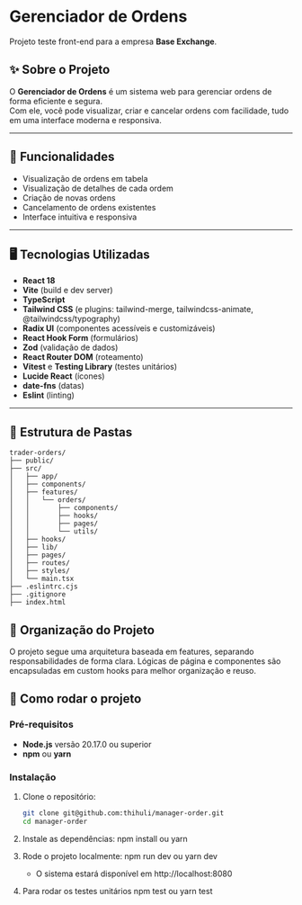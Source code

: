 # Gerenciador de Ordens

Projeto teste front-end para a empresa **Base Exchange**.

## ✨ Sobre o Projeto

O **Gerenciador de Ordens** é um sistema web para gerenciar ordens de forma eficiente e segura.  
Com ele, você pode visualizar, criar e cancelar ordens com facilidade, tudo em uma interface moderna e responsiva.

---

## 🚀 Funcionalidades

- Visualização de ordens em tabela
- Visualização de detalhes de cada ordem
- Criação de novas ordens
- Cancelamento de ordens existentes
- Interface intuitiva e responsiva

---

## 🖥️ Tecnologias Utilizadas

- **React 18**
- **Vite** (build e dev server)
- **TypeScript**
- **Tailwind CSS** (e plugins: tailwind-merge, tailwindcss-animate, @tailwindcss/typography)
- **Radix UI** (componentes acessíveis e customizáveis)
- **React Hook Form** (formulários)
- **Zod** (validação de dados)
- **React Router DOM** (roteamento)
- **Vitest** e **Testing Library** (testes unitários)
- **Lucide React** (ícones)
- **date-fns** (datas)
- **Eslint** (linting)

---

## 📂 Estrutura de Pastas
```
trader-orders/
├── public/
├── src/
│   ├── app/
│   ├── components/
│   ├── features/
│   │   └── orders/
│   │       ├── components/
│   │       ├── hooks/
│   │       ├── pages/
│   │       └── utils/
│   ├── hooks/
│   ├── lib/
│   ├── pages/
│   ├── routes/
│   ├── styles/
│   └── main.tsx
├── .eslintrc.cjs
├── .gitignore
├── index.html

```

## 📂 Organização do Projeto
O projeto segue uma arquitetura baseada em features, separando responsabilidades de forma clara.
Lógicas de página e componentes são encapsuladas em custom hooks para melhor organização e reuso.

## 🏁 Como rodar o projeto

### Pré-requisitos

- **Node.js** versão 20.17.0 ou superior
- **npm** ou **yarn**

### Instalação

1. Clone o repositório:
   ```bash
   git clone git@github.com:thihuli/manager-order.git
   cd manager-order

2. Instale as dependências:
    npm install
    ou
    yarn

3. Rode o projeto localmente:
    npm run dev
    ou
    yarn dev
    - O sistema estará disponível em http://localhost:8080

4. Para rodar os testes unitários
    npm test
    ou
    yarn test